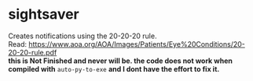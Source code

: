 # sightsaver  
 Creates notifications using the 20-20-20 rule.  
 Read: https://www.aoa.org/AOA/Images/Patients/Eye%20Conditions/20-20-20-rule.pdf  
 **this is Not Finished and never will be. the code does not work when compiled with** `auto-py-to-exe` **and I dont have the effort to fix it.**  